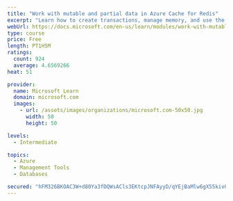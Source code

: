 ```yaml
---
title: "Work with mutable and partial data in Azure Cache for Redis"
excerpt: "Learn how to create transactions, manage memory, and use the cache-aside pattern with Azure Cache for Redis"
webUrl: https://docs.microsoft.com/en-us/learn/modules/work-with-mutable-and-partial-data-in-a-redis-cache/
type: course
price: Free
length: PT1H5M
ratings:
  count: 924
  average: 4.6569266
heat: 51

provider:
  name: Microsoft Learn
  domain: microsoft.com
  images:
    - url: /assets/images/organizations/microsoft.com-50x50.jpg
      width: 50
      height: 50

levels:
  - Intermediate

topics:
  - Azure
  - Management Tools
  - Databases

secured: "hFM326BKOAC3W+d80Ya3fDQWsACls3EKtcpJNFAyyD/qYEjBaMlw6gX55kivOBjTCyoe1/FQcgTgzEEIoCq4M7HvSEy+BkYjf3NccP69IMZl2/T+Q4RFnUOV4mv9NSQx5zA2ZliqlkXKBccyBwoe5MxRxHIKbYJe3tT++J7iW8zLiZhZBCb+iLPbSk0pm/73OBFoUrP83TYSG5rJsV3N3u4lbh/wNMsM9PRpDs8YthtBWO+1YIRbsIi9wVTFmMOCNkTVWOYIQnUTvqHyS6wB0RsZYVKjvHe/1f9ba70d1uI+PaEtIrPHbdPtNPXPlqAXu6PB2AgJJyqSYXpAqgebdnCWGqKMq/Mc6rJgDg8e6UFjRXXW0/tLB8mZyNa9QcawGZLfrT6T4IOoQuJVoTAqckES1CYuJa0e7f5C3biiTYw=;lbPt3+ACQi/XGpF/HN+2dA=="
---
```


